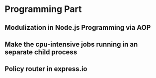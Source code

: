 # Programming Part

## Modulization in Node.js Programming via AOP

## Make the cpu-intensive jobs running in an separate child process
## Policy router in express.io